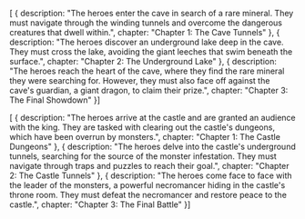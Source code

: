 <!-- @format -->

[ { description: "The heroes enter the cave in search of a rare mineral. They must navigate through the winding tunnels and overcome the dangerous creatures that dwell within.", chapter: "Chapter 1: The Cave Tunnels" }, { description: "The heroes discover an underground lake deep in the cave. They must cross the lake, avoiding the giant leeches that swim beneath the surface.", chapter: "Chapter 2: The Underground Lake" }, { description: "The heroes reach the heart of the cave, where they find the rare mineral they were searching for. However, they must also face off against the cave's guardian, a giant dragon, to claim their prize.", chapter: "Chapter 3: The Final Showdown" }]

[ { description: "The heroes arrive at the castle and are granted an audience with the king. They are tasked with clearing out the castle's dungeons, which have been overrun by monsters.", chapter: "Chapter 1: The Castle Dungeons" }, { description: "The heroes delve into the castle's underground tunnels, searching for the source of the monster infestation. They must navigate through traps and puzzles to reach their goal.", chapter: "Chapter 2: The Castle Tunnels" }, { description: "The heroes come face to face with the leader of the monsters, a powerful necromancer hiding in the castle's throne room. They must defeat the necromancer and restore peace to the castle.", chapter: "Chapter 3: The Final Battle" }]
